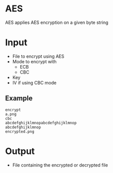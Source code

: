 # AES

AES applies AES encryption on a given byte string

# Input

* File to encrypt using AES
* Mode to encrypt with
  * ECB
  * CBC
* Key
* IV if using CBC mode

## Example

```
encrypt
a.png
cbc
abcdefghijklmnopabcdefghijklmnop
abcdefghijklmnop
encrypted.png
```

# Output

* File containing the encrypted or decrypted file
